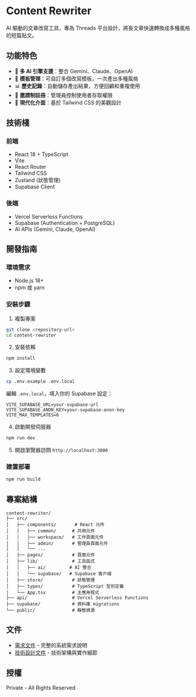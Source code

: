 # Content Rewriter

AI 驅動的文章改寫工具，專為 Threads 平台設計，將長文章快速轉換成多種風格的短篇貼文。

## 功能特色

- 🤖 **多 AI 引擎支援**：整合 Gemini、Claude、OpenAI
- 📝 **模板管理**：可自訂多個改寫模板，一次產出多種風格
- 📊 **歷史記錄**：自動儲存產出結果，方便回顧和重複使用
- 👥 **邀請制註冊**：管理員控制使用者存取權限
- 🎨 **現代化介面**：基於 Tailwind CSS 的美觀設計

## 技術棧

### 前端
- React 18 + TypeScript
- Vite
- React Router
- Tailwind CSS
- Zustand (狀態管理)
- Supabase Client

### 後端
- Vercel Serverless Functions
- Supabase (Authentication + PostgreSQL)
- AI APIs (Gemini, Claude, OpenAI)

## 開發指南

### 環境需求

- Node.js 18+
- npm 或 yarn

### 安裝步驟

1. 複製專案
```bash
git clone <repository-url>
cd content-rewriter
```

2. 安裝依賴
```bash
npm install
```

3. 設定環境變數
```bash
cp .env.example .env.local
```

編輯 `.env.local`，填入你的 Supabase 設定：
```
VITE_SUPABASE_URL=your-supabase-url
VITE_SUPABASE_ANON_KEY=your-supabase-anon-key
VITE_MAX_TEMPLATES=6
```

4. 啟動開發伺服器
```bash
npm run dev
```

5. 開啟瀏覽器訪問 `http://localhost:3000`

### 建置部署

```bash
npm run build
```

## 專案結構

```
content-rewriter/
├── src/
│   ├── components/       # React 元件
│   │   ├── common/      # 共用元件
│   │   ├── workspace/   # 工作頁面元件
│   │   ├── admin/       # 管理員頁面元件
│   │   └── ...
│   ├── pages/           # 頁面元件
│   ├── lib/             # 工具函式
│   │   ├── ai/         # AI 整合
│   │   └── supabase/   # Supabase 客戶端
│   ├── store/           # 狀態管理
│   ├── types/           # TypeScript 型別定義
│   └── App.tsx          # 主應用程式
├── api/                 # Vercel Serverless Functions
├── supabase/            # 資料庫 migrations
└── public/              # 靜態資源
```

## 文件

- [需求文件](./REQUIREMENTS.md) - 完整的系統需求說明
- [技術設計文件](./TECHNICAL_DESIGN.md) - 技術架構與實作細節

## 授權

Private - All Rights Reserved
